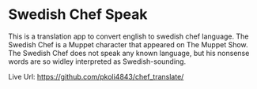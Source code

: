 # Swedish Chef Speak

This is a translation app to convert english to swedish chef language. The Swedish Chef is a Muppet character that appeared on The Muppet Show. The Swedish Chef does not speak any known language, but his nonsense words are so widley interpreted as Swedish-sounding.

Live Url: https://github.com/pkoli4843/chef_translate/
